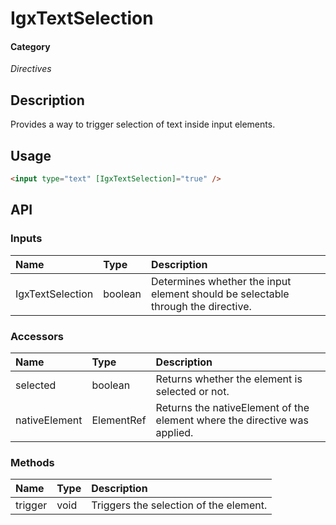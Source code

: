 # IgxTextSelection

#### Category

_Directives_

## Description

Provides a way to trigger selection of text inside input elements.

## Usage
```html
<input type="text" [IgxTextSelection]="true" />
```

## API

### Inputs
| Name | Type | Description |
| :--- |:--- | :--- |
| IgxTextSelection| boolean | Determines whether the input element should be selectable through the directive.

### Accessors
| Name | Type | Description |
| :--- |:--- | :--- |
| selected | boolean | Returns whether the element is selected or not.
| nativeElement | ElementRef | Returns the nativeElement of the element where the directive was applied.

### Methods
| Name | Type | Description |
| :--- |:--- | :--- |
| trigger | void | Triggers the selection of the element.